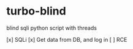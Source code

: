 # turbo-blind
blind sqli python script with threads

[x] SQLi
[x] Get data from DB, and log in
[ ] RCE
